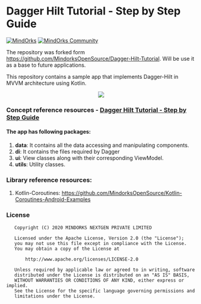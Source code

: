 # Dagger Hilt Tutorial - Step by Step Guide
[![MindOrks](https://img.shields.io/badge/mindorks-opensource-blue.svg)](https://mindorks.com/open-source-projects)
[![MindOrks Community](https://img.shields.io/badge/join-community-blue.svg)](https://mindorks.com/join-community)

The repository was forked form https://github.com/MindorksOpenSource/Dagger-Hilt-Tutorial. Will be use it as a base to future applications.

This repository contains a sample app that implements Dagger-Hilt in MVVM architecture using Kotlin.
<p align="center">
  <img src="https://github.com/MindorksOpenSource/Dagger-Hilt-Tutorial/blob/master/assets/banner-dagger-hilt.png">
</p>

### Concept reference resources - [Dagger Hilt Tutorial - Step by Step Guide](https://blog.mindorks.com/dagger-hilt-tutorial)


#### The app has following packages:
1. **data**: It contains all the data accessing and manipulating components.
2. **di**: It contains the files required by Dagger
3. **ui**: View classes along with their corresponding ViewModel.
4. **utils**: Utility classes.

### Library reference resources:
1. Kotlin-Coroutines: https://github.com/MindorksOpenSource/Kotlin-Coroutines-Android-Examples


### License
```
   Copyright (C) 2020 MINDORKS NEXTGEN PRIVATE LIMITED

   Licensed under the Apache License, Version 2.0 (the "License");
   you may not use this file except in compliance with the License.
   You may obtain a copy of the License at

       http://www.apache.org/licenses/LICENSE-2.0

   Unless required by applicable law or agreed to in writing, software
   distributed under the License is distributed on an "AS IS" BASIS,
   WITHOUT WARRANTIES OR CONDITIONS OF ANY KIND, either express or implied.
   See the License for the specific language governing permissions and
   limitations under the License.
```
